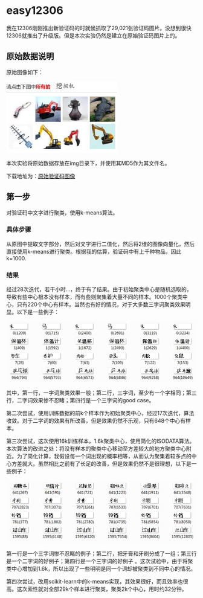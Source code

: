 ﻿# easy12306
我在12306刚刚推出新验证码的时就候抓取了29,021张验证码图片。没想到很快12306就推出了升级版。但是本次实验仍然是建立在原始验证码图片上的。

## 原始数据说明
原始图像如下：

![](./screenshots/pic1.jpg)

本次实验将原始数据存放在img目录下，并使用其MD5作为其文件名。

下载地址为：[原始验证码图像](http://pan.baidu.com/s/1dD6d90P)

## 第一步
对验证码中文字进行聚类，使用k-means算法。

### 具体步骤
从原图中提取文字部分，然后对文字进行二值化，然后将2维的图像向量化，然后直接使用k-means进行聚类。根据我的估算，验证码中有上千种物品，因此k=1000.

### 结果
经过28次迭代，若干小时…，终于有了结果。由于初始聚类中心是随机选取的，导致有些中心根本没有样本，而有些则聚集着大量不同的样本。1000个聚类中心，只有220个中心有样本。当然也有好的情况，对于大多数三字词聚类效果明显。以下是一些例子：

![](./screenshots/pic2.jpg)

其中，第一行，一字词聚类效果一般；第二行，三字词，至少有一个字相同；第三行，二字词效果惨不忍睹；第四行是一个三字词的good case。

第二次尝试，使用训练数据的前k个样本作为初始聚类中心，经过17次迭代，算法收敛。对于二字词的效果有所改善，但是效果仍然不乐观，只有648个中心有样本。

第三次尝试，这次使用16k训练样本，1.6k聚类中心，使用简化的ISODATA算法。本次算法的改进之处：将没有样本的聚类中心移动至方差较大的地方聚类中心附近。为了简化计算，我假设每一个词出现的概率相等，从而认为聚集着较多点的中心方差就大。虽然相比之前有了长足的改善，但是效果仍然不是很理想，以下是一些例子：

![](./screenshots/pic3.jpg)

第一行是一个三字词惨不忍睹的例子；第二行，把牙膏和牙刷分成了一组；第三行是一个二字词的好例子；第四行是一个三字词的好例子 。这次试验中，由于将聚类中心增加到1.6k，所以出现了一些明明是同一个词却被聚类到不同中心的情况。

第四次尝试，改用scikit-learn中的k-means实现，其效果很好，而且效率也很高。这次索性就对全部29k个样本进行聚类，聚类2k个中心，用时约32分钟。
